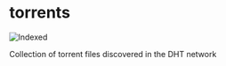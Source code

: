 torrents 
========
![Indexed](https://img.shields.io/badge/indexed-3778-blue)

Collection of torrent files discovered in the DHT network
